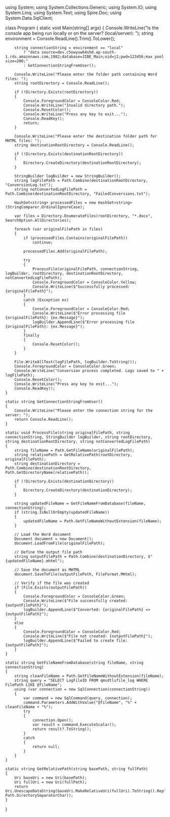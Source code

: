 using System;
using System.Collections.Generic;
using System.IO;
using System.Linq;
using System.Text;
using Spire.Doc;
using System.Data.SqlClient;

class Program
{
    static void Main(string[] args)
    {
        Console.WriteLine("Is the console app being run locally or on the server? (local/server): ");
        string environment = Console.ReadLine().Trim().ToLower();

        string connectionString = environment == "local"
            ? "data source=dev.c5owyuw64shd.ap-south-1.rds.amazonaws.com,1982;database=JIBE_Main;uid=j2;pwd=123456;max pool size=200;"
            : GetConnectionStringFromUser();

        Console.WriteLine("Please enter the folder path containing Word files: ");
        string rootDirectory = Console.ReadLine();

        if (!Directory.Exists(rootDirectory))
        {
            Console.ForegroundColor = ConsoleColor.Red;
            Console.WriteLine("Invalid directory path.");
            Console.ResetColor();
            Console.WriteLine("Press any key to exit...");
            Console.ReadKey();
            return;
        }

        Console.WriteLine("Please enter the destination folder path for MHTML files: ");
        string destinationRootDirectory = Console.ReadLine();

        if (!Directory.Exists(destinationRootDirectory))
        {
            Directory.CreateDirectory(destinationRootDirectory);
        }

        StringBuilder logBuilder = new StringBuilder();
        string logFilePath = Path.Combine(destinationRootDirectory, "ConversionLog.txt");
        string notConvertedLogFilePath = Path.Combine(destinationRootDirectory, "FailedConversions.txt");

        HashSet<string> processedFiles = new HashSet<string>(StringComparer.OrdinalIgnoreCase);

        var files = Directory.EnumerateFiles(rootDirectory, "*.docx", SearchOption.AllDirectories);

        foreach (var originalFilePath in files)
        {
            if (processedFiles.Contains(originalFilePath))
                continue;

            processedFiles.Add(originalFilePath);

            try
            {
                ProcessFile(originalFilePath, connectionString, logBuilder, rootDirectory, destinationRootDirectory, notConvertedLogFilePath);
                Console.ForegroundColor = ConsoleColor.Yellow;
                Console.WriteLine($"Successfully processed: {originalFilePath}");
            }
            catch (Exception ex)
            {
                Console.ForegroundColor = ConsoleColor.Red;
                Console.WriteLine($"Error processing file {originalFilePath}: {ex.Message}");
                logBuilder.AppendLine($"Error processing file {originalFilePath}: {ex.Message}");
            }
            finally
            {
                Console.ResetColor();
            }
        }

        File.WriteAllText(logFilePath, logBuilder.ToString());
        Console.ForegroundColor = ConsoleColor.Green;
        Console.WriteLine("Conversion process completed. Logs saved to " + logFilePath);
        Console.ResetColor();
        Console.WriteLine("Press any key to exit...");
        Console.ReadKey();
    }

    static string GetConnectionStringFromUser()
    {
        Console.WriteLine("Please enter the connection string for the server: ");
        return Console.ReadLine();
    }

    static void ProcessFile(string originalFilePath, string connectionString, StringBuilder logBuilder, string rootDirectory, string destinationRootDirectory, string notConvertedLogFilePath)
    {
        string fileName = Path.GetFileName(originalFilePath);
        string relativePath = GetRelativePath(rootDirectory, originalFilePath);
        string destinationDirectory = Path.Combine(destinationRootDirectory, Path.GetDirectoryName(relativePath));

        if (!Directory.Exists(destinationDirectory))
        {
            Directory.CreateDirectory(destinationDirectory);
        }

        string updatedFileName = GetFileNameFromDatabase(fileName, connectionString);
        if (string.IsNullOrEmpty(updatedFileName))
        {
            updatedFileName = Path.GetFileNameWithoutExtension(fileName);
        }

        // Load the Word document
        Document document = new Document();
        document.LoadFromFile(originalFilePath);

        // Define the output file path
        string outputFilePath = Path.Combine(destinationDirectory, $"{updatedFileName}.mhtml");

        // Save the document as MHTML
        document.SaveToFile(outputFilePath, FileFormat.MHtml);

        // Verify if the file was created
        if (File.Exists(outputFilePath))
        {
            Console.ForegroundColor = ConsoleColor.Green;
            Console.WriteLine($"File successfully created: {outputFilePath}");
            logBuilder.AppendLine($"Converted: {originalFilePath} => {outputFilePath}");
        }
        else
        {
            Console.ForegroundColor = ConsoleColor.Red;
            Console.WriteLine($"File not created: {outputFilePath}");
            logBuilder.AppendLine($"Failed to create file: {outputFilePath}");
        }
    }

    static string GetFileNameFromDatabase(string fileName, string connectionString)
    {
        string cleanFileName = Path.GetFileNameWithoutExtension(fileName);
        string query = "SELECT LogFileID FROM qmsdtlsfile_log WHERE FilePath LIKE @fileName";
        using (var connection = new SqlConnection(connectionString))
        {
            var command = new SqlCommand(query, connection);
            command.Parameters.AddWithValue("@fileName", "%" + cleanFileName + "%");
            try
            {
                connection.Open();
                var result = command.ExecuteScalar();
                return result?.ToString();
            }
            catch
            {
                return null;
            }
        }
    }

    static string GetRelativePath(string basePath, string fullPath)
    {
        Uri baseUri = new Uri(basePath);
        Uri fullUri = new Uri(fullPath);
        return Uri.UnescapeDataString(baseUri.MakeRelativeUri(fullUri).ToString().Replace('/', Path.DirectorySeparatorChar));
    }
}